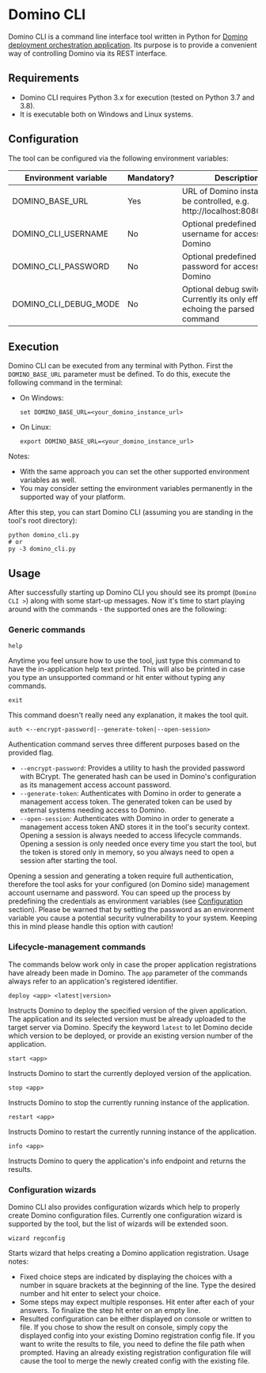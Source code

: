 # Domino CLI

Domino CLI is a command line interface tool written in Python for 
[Domino deployment orchestration application](https://github.com/petersmith-hun/domino-deployment-orchestration).
Its purpose is to provide a convenient way of controlling Domino via its REST interface.

## Requirements

* Domino CLI requires Python 3.x for execution (tested on Python 3.7 and 3.8).
* It is executable both on Windows and Linux systems.

## Configuration

The tool can be configured via the following environment variables:

| Environment variable  | Mandatory? | Description                                                                    |
|-----------------------|------------|--------------------------------------------------------------------------------|
| DOMINO_BASE_URL       | Yes        | URL of Domino instance to be controlled, e.g. http://localhost:8080/domino     |
| DOMINO_CLI_USERNAME   | No         | Optional predefined username for accessing Domino                              |
| DOMINO_CLI_PASSWORD   | No         | Optional predefined password for accessing Domino                              |
| DOMINO_CLI_DEBUG_MODE | No         | Optional debug switch. Currently its only effect is echoing the parsed command |

## Execution

Domino CLI can be executed from any terminal with Python. First the `DOMINO_BASE_URL` parameter must be defined.
To do this, execute the following command in the terminal:

* On Windows:
    ```
    set DOMINO_BASE_URL=<your_domino_instance_url>
    ```
* On Linux:
    ```
    export DOMINO_BASE_URL=<your_domino_instance_url>
    ```

Notes:
* With the same approach you can set the other supported environment variables as well.
* You may consider setting the environment variables permanently in the supported way of your platform. 

After this step, you can start Domino CLI (assuming you are standing in the tool's root directory):
```
python domino_cli.py
# or
py -3 domino_cli.py
```

## Usage
After successfully starting up Domino CLI you should see its prompt (`Domino CLI >`) along with some start-up messages.
Now it's time to start playing around with the commands - the supported ones are the following:

### Generic commands

```
help
```
Anytime you feel unsure how to use the tool, just type this command to have the in-application help text printed.
This will also be printed in case you type an unsupported command or hit enter without typing any commands.

```
exit
```
This command doesn't really need any explanation, it makes the tool quit.

```
auth <--encrypt-password|--generate-token|--open-session>
```
Authentication command serves three different purposes based on the provided flag.
* `--encrypt-password`: Provides a utility to hash the provided password with BCrypt.
    The generated hash can be used in Domino's configuration as its management access account password.
* `--generate-token`: Authenticates with Domino in order to generate a management access token.
    The generated token can be used by external systems needing access to Domino.
* `--open-session`: Authenticates with Domino in order to generate a management access token AND
    stores it in the tool's security context. Opening a session is always needed to access lifecycle commands.
    Opening a session is only needed once every time you start the tool, but the token is stored only in memory,
    so you always need to open a session after starting the tool.
    
Opening a session and generating a token require full authentication, therefore the tool asks for your configured 
(on Domino side) management account username and password. You can speed up the process by predefining the credentials
as environment variables (see [Configuration](#configuration) section). Please be warned that by setting the password 
as an environment variable you cause a potential security vulnerability to your system. Keeping this in mind please
handle this option with caution!

### Lifecycle-management commands

The commands below work only in case the proper application registrations have already been made in Domino.
The `app` parameter of the commands always refer to an application's registered identifier.

```
deploy <app> <latest|version>
```
Instructs Domino to deploy the specified version of the given application. The application and its selected version 
must be already uploaded to the target server via Domino. Specify the keyword `latest` to let Domino decide which 
version to be deployed, or provide an existing version number of the application.

```
start <app>
```
Instructs Domino to start the currently deployed version of the application.

```
stop <app>
```
Instructs Domino to stop the currently running instance of the application.

```
restart <app>
```
Instructs Domino to restart the currently running instance of the application.

```
info <app>
```
Instructs Domino to query the application's info endpoint and returns the results.

### Configuration wizards

Domino CLI also provides configuration wizards which help to properly create Domino configuration files.
Currently one configuration wizard is supported by the tool, but the list of wizards will be extended soon.

```
wizard regconfig
```
Starts wizard that helps creating a Domino application registration. Usage notes:
* Fixed choice steps are indicated by displaying the choices with a number in square brackets at the beginning
of the line. Type the desired number and hit enter to select your choice.
* Some steps may expect multiple responses. Hit enter after each of your answers. To finalize the step hit enter
on an empty line.
* Resulted configuration can be either displayed on console or written to file. If you chose to show the result
on console, simply copy the displayed config into your existing Domino registration config file. If you want to 
write the results to file, you need to define the file path when prompted. Having an already existing registration
configuration file will cause the tool to merge the newly created config with the existing file.